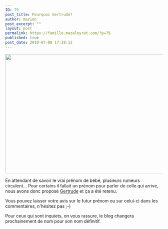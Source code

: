 ```yaml
---
ID: 79
post_title: Pourquoi Gertrude?
author: marion
post_excerpt: ""
layout: post
permalink: https://famille.mazaleyrat.com/?p=79
published: true
post_date: 2010-07-08 17:38:12
---
```

<a href="wp-content/uploads/2010/07/P1050080.jpg"><img class="alignleft size-large wp-image-105" title="?" src="wp-content/uploads/2010/07/P1050080-1024x611.jpg" alt="" width="640" height="381" /></a>

En attendant de savoir le vrai prénom de bébé, plusieurs rumeurs circulent... Pour certains il fallait un prénom pour parler de celle qui arrive, nous avons donc proposé <a href="http://www.tous-les-prenoms.com/prenoms/filles/gertrude.html" target="_blank">Gertrude</a> et ça a été retenu.

Vous pouvez laisser votre avis sur le futur prénom ou sur celui-ci dans les commentaires, n'hésitez pas ;-)

Pour ceux qui sont inquiets, on vous rassure, le blog changera prochainement de nom pour son nom définitif.